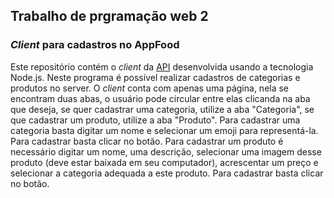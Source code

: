 ## Trabalho de prgramação web 2
### _Client_ para cadastros no AppFood
Este repositório contém o _client_ da [API](https://github.com/PepeTonin/AppFood-WebII) desenvolvida usando a tecnologia Node.js. Neste programa é possível realizar cadastros de categorias e produtos no server.
O _client_ conta com apenas uma página, nela se encontram duas abas, o usuário pode circular entre elas clicanda na aba que deseja, se quer cadastrar uma categoria, utilize a aba "Categoria", se que cadastrar um produto, utilize a aba "Produto".
Para cadastrar uma categoria basta digitar um nome e selecionar um emoji para representá-la. Para cadastrar basta clicar no botão.
Para cadastrar um produto é necessário digitar um nome, uma descrição, selecionar uma imagem desse produto (deve estar baixada em seu computador), acrescentar um preço e selecionar a categoria adequada a este produto. Para cadastrar basta clicar no botão.